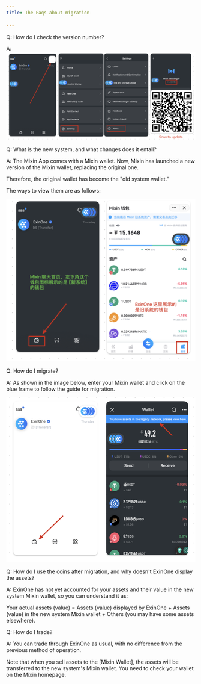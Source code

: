 ```yaml
---
title: The Faqs about migration

---
```



Q: How do I check the version number?

A:![image-20231208213227549](./assets/image-20231208213227549.png)



Q: What is the new system, and what changes does it entail? 

A: The Mixin App comes with a Mixin wallet. Now, Mixin has launched a new version of the Mixin wallet, replacing the original one. 

Therefore, the original wallet has become the "old system wallet." 

The ways to view them are as follows:

![image-20231208213603974](./assets/image-20231208213603974.png)

Q: How do I migrate? 

A: As shown in the image below, enter your Mixin wallet and click on the blue frame to follow the guide for migration.

![image-20231208205918663](./assets/image-20231208205918663.png)

Q: How do I use the coins after migration, and why doesn't ExinOne display the assets? 

A: ExinOne has not yet accounted for your assets and their value in the new system Mixin wallet, so you can understand it as:

Your actual assets (value) = Assets (value) displayed by ExinOne + Assets (value) in the new system Mixin wallet + Others (you may have some assets elsewhere).



Q: How do I trade? 

A: You can trade through ExinOne as usual, with no difference from the previous method of operation. 

Note that when you sell assets to the [Mixin Wallet], the assets will be transferred to the new system's Mixin wallet. You need to check your wallet on the Mixin homepage.



